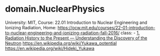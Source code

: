  # domain.NuclearPhysics
University: MIT, Course:  22.01 Introduction to Nuclear Engineering and Ionizing Radiation, Home: https://ocw.mit.edu/courses/22-01-introduction-to-nuclear-engineering-and-ionizing-radiation-fall-2016/ class: - [1. Radiation History to the Present — Understanding the Discovery of the Neutron](https://youtu.be/7LyvAVjQUR8)
https://en.wikipedia.org/wiki/Yukawa_potential https://en.wikipedia.org/wiki/Hideki_Yukawa
